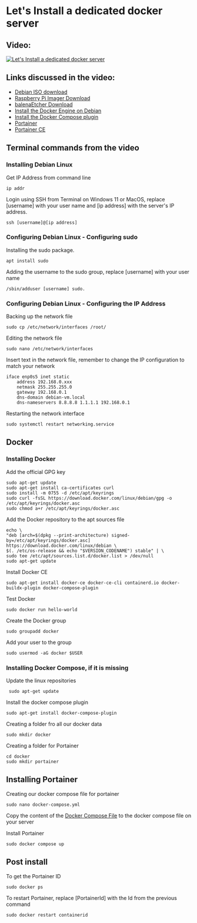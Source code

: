 # Let's Install a dedicated docker server

## Video:

[![Let's Install a dedicated docker server](https://img.youtube.com/vi/Lz_v5guw4rI/0.jpg)](https://www.youtube.com/watch?v=Lz_v5guw4rI)

## Links discussed in the video:
- [Debian ISO download](https://www.debian.org/distrib/)
- [Raspberry Pi Imager Download](https://www.raspberrypi.com/software/)
- [balenaEtcher Download](https://etcher.balena.io)
- [Install the Docker Engine on Debian](https://docs.docker.com/engine/install/debian/)
- [Install the Docker Compose plugin](https://docs.docker.com/compose/install/linux/#install-using-the-repository)
- [Portainer](https://www.portainer.io)
- [Portainer CE](https://github.com/portainer/portainer)

## Terminal commands from the video

### Installing Debian Linux

Get IP Address from command line

    ip addr

Login using SSH from Terminal on Windows 11 or MacOS, replace [username] with your user name and [ip address] with the server's IP address.

    ssh [username]@[ip address]

### Configuring Debian Linux - Configuring sudo

Installing the sudo package.

    apt install sudo

Adding the username to the sudo group, replace [username] with your user name 

    /sbin/adduser [username] sudo.

### Configuring Debian Linux - Configuring the IP Address

Backing up the network file

    sudo cp /etc/network/interfaces /root/

Editing the network file

    sudo nano /etc/network/interfaces

Insert text in the network file, remember to change the IP configuration to match your network

    iface enp0s5 inet static
        address 192.168.0.xxx
        netmask 255.255.255.0
        gateway 192.168.0.1
        dns-domain debian-vm.local
        dns-nameservers 8.8.8.8 1.1.1.1 192.168.0.1

Restarting the network interface

    sudo systemctl restart networking.service

## Docker

### Installing Docker

Add the official GPG key

    sudo apt-get update
    sudo apt-get install ca-certificates curl
    sudo install -m 0755 -d /etc/apt/keyrings
    sudo curl -fsSL https://download.docker.com/linux/debian/gpg -o /etc/apt/keyrings/docker.asc
    sudo chmod a+r /etc/apt/keyrings/docker.asc

Add the Docker repository to the apt sources file

    echo \
    "deb [arch=$(dpkg --print-architecture) signed-by=/etc/apt/keyrings/docker.asc] https://download.docker.com/linux/debian \
    $(. /etc/os-release && echo "$VERSION_CODENAME") stable" | \
    sudo tee /etc/apt/sources.list.d/docker.list > /dev/null
    sudo apt-get update

Install Docker CE

    sudo apt-get install docker-ce docker-ce-cli containerd.io docker-buildx-plugin docker-compose-plugin

Test Docker

    sudo docker run hello-world

Create the Docker group

    sudo groupadd docker

Add your user to the group

    sudo usermod -aG docker $USER

### Installing Docker Compose, if it is missing

Update the linux repositories

     sudo apt-get update

Install the docker compose plugin

    sudo apt-get install docker-compose-plugin

Creating a folder fro all our docker data

    sudo mkdir docker

Creating a folder for Portainer

    cd docker
    sudo mkdir portainer

## Installing Portainer

Creating our docker compose file for portainer

    sudo nano docker-compose.yml

Copy the content of the [Docker Compose File](./docker_compose.yml) to the docker compose file on your server

Install Portainer

    sudo docker compose up

## Post install

To get the Portainer ID

    sudo docker ps

To restart Portainer, replace [PortainerId] with the Id from the previous command

    sudo docker restart containerid

    
